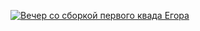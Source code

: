 [![Вечер со сборкой первого квада Егора](https://youtu.be/jRh3nDD5MUU)](https://youtu.be/jRh3nDD5MUU "Вечер со сборкой первого квада Егора")
